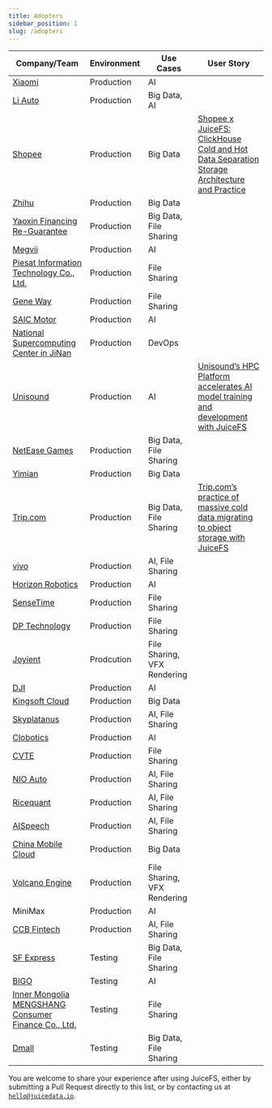 ```yaml
---
title: Adopters
sidebar_position: 1
slug: /adopters
---
```


| Company/Team                                                                            | Environment | Use Cases                   | User Story                                                                                                                                                                                          |
|-----------------------------------------------------------------------------------------|-------------|-----------------------------|-----------------------------------------------------------------------------------------------------------------------------------------------------------------------------------------------------|
| [Xiaomi](https://www.mi.com/global)                                                     | Production  | AI                          |                                                                                                                                                                                                     |
| [Li Auto](https://www.lixiang.com/en)                                                   | Production  | Big Data, AI                |                                                                                                                                                                                                     |
| [Shopee](https://shopee.com)                                                            | Production  | Big Data                    | [Shopee x JuiceFS: ClickHouse Cold and Hot Data Separation Storage Architecture and Practice](https://juicefs.com/en/blog/shopee-clickhouse-with-juicefs)                                           |
| [Zhihu](https://www.zhihu.com)                                                          | Production  | Big Data                    |                                                                                                                                                                                                     |
| [Yaoxin Financing Re-Guarantee](https://www.yaoxinhd.com)                               | Production  | Big Data, File Sharing      |                                                                                                                                                                                                     |
| [Megvii](https://megvii.com)                                                            | Production  | AI                          |                                                                                                                                                                                                     |
| [Piesat Information Technology Co., Ltd.](https://www.piesat.cn)                        | Production  | File Sharing                |                                                                                                                                                                                                     |
| [Gene Way](https://www.geneway.cn)                                                      | Production  | File Sharing                |                                                                                                                                                                                                     |
| [SAIC Motor](https://www.saicmotor.com/english)                                         | Production  | AI                          |                                                                                                                                                                                                     |
| [National Supercomputing Center in JiNan](https://www.nsccjn.cn/)                       | Production  | DevOps                      |                                                                                                                                                                                                     |
| [Unisound](https://www.unisound.com)                                                    | Production  | AI                          | [Unisound’s HPC Platform accelerates AI model training and development with JuiceFS](https://juicefs.com/en/blog/unisounds-hpc-platform-accelerates-ai-model-training-and-development-with-juicefs) |
| [NetEase Games](https://www.neteasegames.com)                                           | Production  | Big Data, File Sharing      |                                                                                                                                                                                                     |
| [Yimian](https://www.yimian.io)                                                         | Production  | Big Data                    |                                                                                                                                                                                                     |
| [Trip.com](https://www.trip.com)                                                        | Production  | Big Data, File Sharing      | [Trip.com’s practice of massive cold data migrating to object storage with JuiceFS](https://juicefs.com/en/blog/user-stories/a-practice-of-massive-cold-data-migrating-to-oss-with-juicefs)         |
| [vivo](https://www.vivo.com)                                                            | Production  | AI, File Sharing            |                                                                                                                                                                                                     |
| [Horizon Robotics](https://horizon.ai)                                                  | Production  | AI                          |                                                                                                                                                                                                     |
| [SenseTime](https://www.sensetime.com/en)                                               | Production  | File Sharing                |                                                                                                                                                                                                     |
| [DP Technology](https://www.dp.tech)                                                    | Production  | File Sharing                |                                                                                                                                                                                                     |
| [Joyient](http://www.joyient.com)                                                       | Prodcution  | File Sharing, VFX Rendering |                                                                                                                                                                                                     |
| [DJI](https://www.dji.com)                                                              | Production  | AI                          |                                                                                                                                                                                                     |
| [Kingsoft Cloud](https://en.ksyun.com)                                                  | Production  | Big Data                    |                                                                                                                                                                                                     |
| [Skyplatanus](https://www.kuaidianyuedu.com)                                            | Production  | AI, File Sharing            |                                                                                                                                                                                                     |
| [Clobotics](https://clobotics.com)                                                      | Production  | AI                          |                                                                                                                                                                                                     |
| [CVTE](http://www.cvte.com/en)                                                          | Production  | File Sharing                |                                                                                                                                                                                                     |
| [NIO Auto](https://www.nio.com)                                                         | Production  | AI, File Sharing            |                                                                                                                                                                                                     |
| [Ricequant](https://www.ricequant.com)                                                  | Production  | AI, File Sharing            |                                                                                                                                                                                                     |
| [AISpeech](https://www.aispeech.com)                                                    | Production  | AI, File Sharing            |                                                                                                                                                                                                     |
| [China Mobile Cloud](https://ecloud.he.chinamobile.com)                                 | Production  | Big Data                    |                                                                                                                                                                                                     |
| [Volcano Engine](https://www.volcengine.com)                                            | Production  | File Sharing, VFX Rendering |                                                                                                                                                                                                     |
| MiniMax                                                                                 | Production  | AI                          |                                                                                                                                                                                                     |
| [CCB Fintech](https://www.ccbft.com)                                                    | Production  | AI, File Sharing            |                                                                                                                                                                                                     |
| [SF Express](https://www.sf-express.com)                                                | Testing     | Big Data, File Sharing      |                                                                                                                                                                                                     |
| [BIGO](https://bigo.tv)                                                                 | Testing     | AI                          |                                                                                                                                                                                                     |
| [Inner Mongolia MENGSHANG Consumer Finance Co., Ltd.](https://www.mengshangxiaofei.com) | Testing     | File Sharing                |                                                                                                                                                                                                     |
| [Dmall](https://www.dmall.com/en)                                                       | Testing     | Big Data, File Sharing      |                                                                                                                                                                                                     |

You are welcome to share your experience after using JuiceFS, either by submitting a Pull Request directly to this list, or by contacting us at [`hello@juicedata.io`](mailto:hello@juicedata.io).
